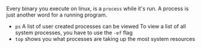 Every binary you execute on linux, is a `process` while it's run. A process is just another word for a running program.

- `ps` A list of user created processes can be viewed
To view a list of all system processes, you have to use the `-ef` flag
- `top` shows you what processes are taking up the most system resources